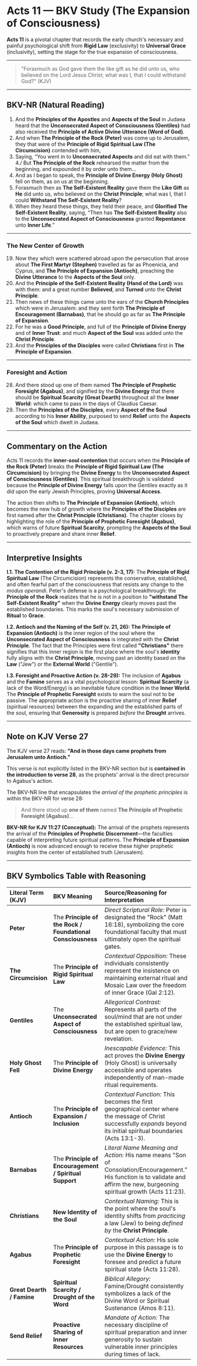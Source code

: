 
# Acts 11 — BKV Study (The Expansion of Consciousness)

**Acts 11** is a pivotal chapter that records the early church's necessary and painful psychological shift from **Rigid Law** (exclusivity) to **Universal Grace** (inclusivity), setting the stage for the true expansion of consciousness.

---

> "Forasmuch as God gave them the like gift as he did unto us, who believed on the Lord Jesus Christ; what was I, that I could withstand God?" (KJV)

---

## BKV-NR (Natural Reading)

1. And the **Principles of the Apostles** and **Aspects of the Soul** in Judaea heard that the **Unconsecrated Aspect of Consciousness (Gentiles)** had also received the **Principle of Active Divine Utterance (Word of God)**.
2. And when **The Principle of the Rock (Peter)** was come up to Jerusalem, they that were of the **Principle of Rigid Spiritual Law (The Circumcision)** contended with him,
3. Saying, “You went in to **Unconsecrated Aspects** and did eat with them.”
4./ But **The Principle of the Rock** rehearsed the matter from the beginning, and expounded it by order unto them...
15. And as I began to speak, the **Principle of Divine Energy (Holy Ghost)** fell on them, as on us at the beginning.
17. Forasmuch then as **The Self-Existent Reality** gave them the **Like Gift** as **He** did unto us, who believed on the **Christ Principle**; what was I, that I could **Withstand The Self-Existent Reality**?
18. When they heard these things, they held their peace, and **Glorified The Self-Existent Reality**, saying, “Then has **The Self-Existent Reality** also to the **Unconsecrated Aspect of Consciousness** granted **Repentance** unto **Inner Life**.”

---

### The New Center of Growth

19. Now they which were scattered abroad upon the persecution that arose about **The First Martyr (Stephen)** travelled as far as Phoenicia, and Cyprus, and **The Principle of Expansion (Antioch)**, preaching the **Divine Utterance** to the **Aspects of the Soul** only.
21. And the **Principle of the Self-Existent Reality (Hand of the Lord)** was with them: and a great number **Believed**, and **Turned** unto the **Christ Principle**.
22. Then news of these things came unto the ears of the **Church Principles** which were in Jerusalem: and they sent forth **The Principle of Encouragement (Barnabas)**, that he should go as far as **The Principle of Expansion**.
24. For he was a **Good Principle**, and full of the **Principle of Divine Energy** and of **Inner Trust**: and much **Aspect of the Soul** was added unto the **Christ Principle**.
26. And the **Principles of the Disciples** were called **Christians** first in **The Principle of Expansion**.

---

### Foresight and Action

28. And there stood up one of them named **The Principle of Prophetic Foresight (Agabus)**, and signified by the **Divine Energy** that there should be **Spiritual Scarcity (Great Dearth)** throughout all the **Inner World**: which came to pass in the days of Claudius Caesar.
29. Then the **Principles of the Disciples**, every **Aspect of the Soul** according to his **Inner Ability**, purposed to send **Relief** unto the **Aspects of the Soul** which dwelt in Judaea.

---

## Commentary on the Action

Acts 11 records the **inner-soul contention** that occurs when the **Principle of the Rock (Peter)** breaks the **Principle of Rigid Spiritual Law (The Circumcision)** by bringing the **Divine Energy** to the **Unconsecrated Aspect of Consciousness (Gentiles)**. This spiritual breakthrough is validated because the **Principle of Divine Energy** falls upon the Gentiles exactly as it did upon the early Jewish Principles, proving **Universal Access**.

The action then shifts to **The Principle of Expansion (Antioch)**, which becomes the new hub of growth where the **Principles of the Disciples** are first named after the **Christ Principle (Christians)**. The chapter closes by highlighting the role of the **Principle of Prophetic Foresight (Agabus)**, which warns of future **Spiritual Scarcity**, prompting the **Aspects of the Soul** to proactively prepare and share inner **Relief**.

---

## Interpretive Insights

**I.1. The Contention of the Rigid Principle (v. 2-3, 17):** The **Principle of Rigid Spiritual Law** (The Circumcision) represents the conservative, established, and often fearful part of the consciousness that resists any change to the *modus operandi*. Peter's defense is a psychological breakthrough: the **Principle of the Rock** realizes that he is not in a position to **"withstand The Self-Existent Reality"** when the **Divine Energy** clearly moves past the established boundaries. This marks the soul's necessary submission of **Ritual** to **Grace**.

**I.2. Antioch and the Naming of the Self (v. 21, 26):** **The Principle of Expansion (Antioch)** is the inner region of the soul where the **Unconsecrated Aspect of Consciousness** is integrated with the **Christ Principle**. The fact that the Principles were first called **"Christians"** there signifies that this inner region is the first place where the soul's **identity** fully aligns with the **Christ Principle**, moving past an identity based on the **Law** ("Jew") or the **External World** ("Gentile").

**I.3. Foresight and Proactive Action (v. 28-29):** The inclusion of **Agabus** and the **Famine** serves as a vital psychological lesson: **Spiritual Scarcity** (a lack of the Word/Energy) is an inevitable future condition in the **Inner World**. The **Principle of Prophetic Foresight** exists to warn the soul not to be passive. The appropriate action is the proactive sharing of inner **Relief** (spiritual resources) between the expanding and the established parts of the soul, ensuring that **Generosity** is prepared *before* the **Drought** arrives.

---



## Note on KJV Verse 27

The KJV verse 27 reads: **"And in those days came prophets from Jerusalem unto Antioch."**

This verse is not explicitly listed in the BKV-NR section but is **contained in the introduction to verse 28**, as the prophets' arrival is the direct precursor to Agabus's action.

The BKV-NR line that encapsulates the *arrival of the prophetic principles* is within the BKV-NR for verse 28:

> And there stood up **one of them** named **The Principle of Prophetic Foresight (Agabus)**...

**BKV-NR for KJV 11:27 (Conceptual):** The arrival of the prophets represents the arrival of the **Principles of Prophetic Discernment**—the faculties capable of interpreting future spiritual patterns. The **Principle of Expansion (Antioch)** is now advanced enough to receive these higher prophetic insights from the center of established truth (Jerusalem).

---


## BKV Symbolics Table with Reasoning


| Literal Term (KJV) | BKV Meaning | Source/Reasoning for Interpretation |
| :--- | :--- | :--- |
| **Peter** | The **Principle of the Rock / Foundational Consciousness** | *Direct Scriptural Role:* Peter is designated the "Rock" (Matt 16:18), symbolizing the core foundational faculty that must ultimately open the spiritual gates. |
| **The Circumcision** | The **Principle of Rigid Spiritual Law** | *Contextual Opposition:* These individuals consistently represent the insistence on maintaining external ritual and Mosaic Law over the freedom of inner Grace (Gal 2:12). |
| **Gentiles** | The **Unconsecrated Aspect of Consciousness** | *Allegorical Contrast:* Represents all parts of the soul/mind that are not under the established spiritual law, but are open to grace/new revelation. |
| **Holy Ghost Fell** | The **Principle of Divine Energy** | *Inescapable Evidence:* This act proves the **Divine Energy** (Holy Ghost) is universally accessible and operates independently of man-made ritual requirements. |
| **Antioch** | The **Principle of Expansion / Inclusion** | *Contextual Function:* This becomes the first geographical center where the message of Christ successfully *expands* beyond its initial spiritual boundaries (Acts 13:1-3). |
| **Barnabas** | The **Principle of Encouragement / Spiritual Support** | *Literal Name Meaning and Action:* His name means "Son of Consolation/Encouragement." His function is to validate and affirm the new, burgeoning spiritual growth (Acts 11:23). |
| **Christians** | **New Identity of the Soul** | *Contextual Naming:* This is the point where the soul's identity shifts from *practicing* a law (Jew) to being *defined by* the **Christ Principle**. |
| **Agabus** | The **Principle of Prophetic Foresight** | *Contextual Action:* His sole purpose in this passage is to use the **Divine Energy** to foresee and predict a future spiritual state (Acts 11:28). |
| **Great Dearth / Famine** | **Spiritual Scarcity / Drought of the Word** | *Biblical Allegory:* Famine/Drought consistently symbolizes a lack of the Divine Word or Spiritual Sustenance (Amos 8:11). |
| **Send Relief** | **Proactive Sharing of Inner Resources** | *Mandate of Action:* The necessary discipline of spiritual preparation and inner generosity to sustain vulnerable inner principles during times of lack. |






